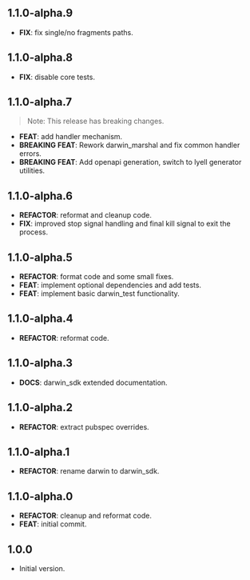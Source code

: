 ## 1.1.0-alpha.9

 - **FIX**: fix single/no fragments paths.

## 1.1.0-alpha.8

 - **FIX**: disable core tests.

## 1.1.0-alpha.7

> Note: This release has breaking changes.

 - **FEAT**: add handler mechanism.
 - **BREAKING** **FEAT**: Rework darwin_marshal and fix common handler errors.
 - **BREAKING** **FEAT**: Add openapi generation, switch to lyell generator utilities.

## 1.1.0-alpha.6

 - **REFACTOR**: reformat and cleanup code.
 - **FIX**: improved stop signal handling and final kill signal to exit the process.

## 1.1.0-alpha.5

 - **REFACTOR**: format code and some small fixes.
 - **FEAT**: implement optional dependencies and add tests.
 - **FEAT**: implement basic darwin_test functionality.

## 1.1.0-alpha.4

 - **REFACTOR**: reformat code.

## 1.1.0-alpha.3

 - **DOCS**: darwin_sdk extended documentation.

## 1.1.0-alpha.2

 - **REFACTOR**: extract pubspec overrides.

## 1.1.0-alpha.1

 - **REFACTOR**: rename darwin to darwin_sdk.

## 1.1.0-alpha.0

 - **REFACTOR**: cleanup and reformat code.
 - **FEAT**: initial commit.

## 1.0.0

- Initial version.

